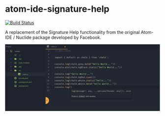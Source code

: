# atom-ide-signature-help

[![Build Status](https://api.travis-ci.org/atom-ide-community/atom-ide-signature-help.png)](https://travis-ci.org/atom-ide-community/atom-ide-signature-help)

A replacement of the Signature Help functionality from the original Atom-IDE / Nuclide package developed by Facebook.

![A screenshot of your package](screenshot.png)
